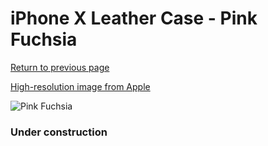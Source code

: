 # iPhone X Leather Case - Pink Fuchsia

[Return to previous page](/iphone_x)

[High-resolution image from Apple](https://store.storeimages.cdn-apple.com/8756/as-images.apple.com/is/MQTJ2?wid=4500&hei=4500&fmt=png)

<div style="width: 384px"><img src="/everyphone/MQTJ2.png" alt="Pink Fuchsia"></div>

### Under construction
